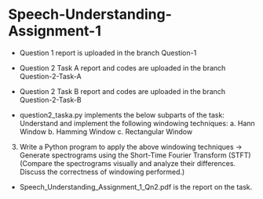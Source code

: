 # Speech-Understanding-Assignment-1

- Question 1 report is uploaded in the branch Question-1
- Question 2 Task A report and codes are uploaded in the branch Question-2-Task-A
- Question 2 Task B report and codes are uploaded in the branch Question-2-Task-B

- question2_taska.py implements the below subparts of the task:
  Understand and implement the following windowing techniques:
a. Hann Window
b. Hamming Window
c. Rectangular Window
3. Write a Python program to apply the above windowing techniques → Generate
spectrograms using the Short-Time Fourier Transform (STFT)
(Compare the spectrograms visually and analyze their differences. Discuss the
correctness of windowing performed.)
- Speech_Understanding_Assignment_1_Qn2.pdf is the report on the task.
